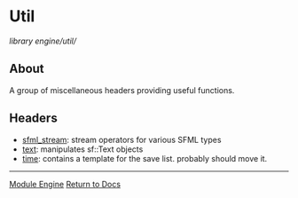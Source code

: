 # Util
*library*
*engine/util/*

## About
A group of miscellaneous headers providing useful functions.

## Headers
- [sfml_stream](sfml_stream.md): stream operators for various SFML types
- [text](text.md): manipulates sf::Text objects
- [time](time.md): contains a template for the save list. probably should move it.

---

[Module Engine](../engine.md)
[Return to Docs](../../docs.md)